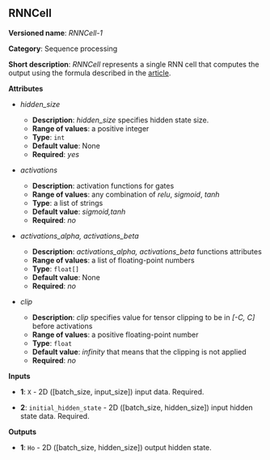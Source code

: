 ## RNNCell <a name="RNNCell"></a>

**Versioned name**: *RNNCell-1*

**Category**: Sequence processing

**Short description**: *RNNCell* represents a single RNN cell that computes the output using the formula described in the [article](https://hackernoon.com/understanding-architecture-of-lstm-cell-from-scratch-with-code-8da40f0b71f4).

**Attributes**

* *hidden_size*

  * **Description**: *hidden_size* specifies hidden state size.
  * **Range of values**: a positive integer
  * **Type**: `int`
  * **Default value**: None
  * **Required**: *yes*

* *activations*

  * **Description**: activation functions for gates
  * **Range of values**: any combination of *relu*, *sigmoid*, *tanh*
  * **Type**: a list of strings
  * **Default value**: *sigmoid,tanh*
  * **Required**: *no*

* *activations_alpha, activations_beta*

  * **Description**: *activations_alpha, activations_beta* functions attributes
  * **Range of values**: a list of floating-point numbers
  * **Type**: `float[]`
  * **Default value**: None
  * **Required**: *no*

* *clip*

  * **Description**: *clip* specifies value for tensor clipping to be in *[-C, C]* before activations
  * **Range of values**: a positive floating-point number
  * **Type**: `float`
  * **Default value**: *infinity* that means that the clipping is not applied
  * **Required**: *no*

**Inputs**

* **1**: `X` - 2D ([batch_size, input_size]) input data. Required.

* **2**: `initial_hidden_state` - 2D ([batch_size, hidden_size]) input hidden state data. Required.

**Outputs**

* **1**: `Ho` - 2D ([batch_size, hidden_size]) output hidden state.